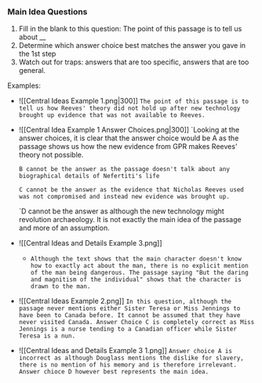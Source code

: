 ### Main Idea Questions
1. Fill in the blank to this question:
		The point of this passage is to tell us about __
2.  Determine which answer choice best matches the answer you gave in the 1st step
3. Watch out for traps: answers that are too specific, answers that are too general.

Examples:

- ![[Central Ideas Example 1.png|300]]
	`The point of this passage is to tell us how Reeves' theory did not hold up after new technology brought up evidence that was not available to Reeves. `



- ![[Central Idea Example 1 Answer Choices.png|300]]
	`Looking at the answer choices, it is clear that the answer choice would be A as the passage shows us how the new evidence from GPR makes Reeves' theory not possible.
	
	`B cannot be the answer as the passage doesn't talk about any biographical details of Nefertiti's life`
	
	`C cannot be the answer as the evidence that Nicholas Reeves used was not compromised and instead new evidence was brought up.`
	
	`D cannot be the answer as although the new technology might revolution archaeology. It is not exactly the main idea of the passage and more of an assumption.


- ![[Central Ideas and Details Example 3.png]]
	- `Although the text shows that the main character doesn't know how to exactly act about the man, there is no explicit mention of the man being dangerous. The passage saying "But the daring and magnitism of the individual" shows that the character is drawn to the man.`


-  ![[Central Ideas Example 2.png]]
	`In this question, although the passage never mentions either Sister Teresa or Miss Jennings to have been to Canada before. It cannot be assumed that they have never visited Canada. Answer Choice C is completely correct as Miss Jennings is a nurse tending to a Canadian officer while Sister Teresa is a nun.`


- ![[Central Ideas and Details Example 3 1.png]]
	`Answer choice A is incorrect as although Douglass mentions the dislike for slavery, there is no mention of his memory and is therefore irrelevant. Answer chioce D however best represents the main idea.`
